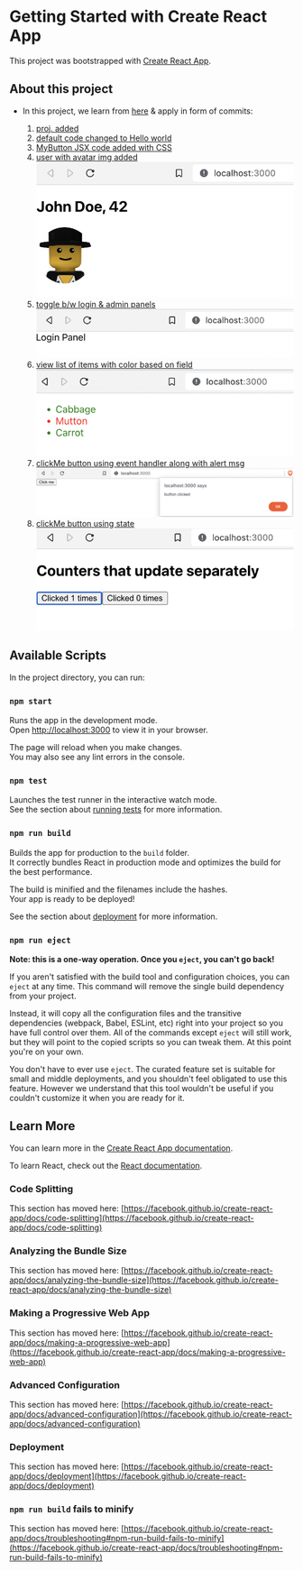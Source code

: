# Getting Started with Create React App

This project was bootstrapped with [Create React App](https://github.com/facebook/create-react-app).

## About this project

- In this project, we learn from [here](https://beta.reactjs.org/learn) & apply in form of commits:

  1. [proj. added](https://github.com/abhi3700/My_Learning_NodeJSTS/commit/4a2fa6c8293be713d6fe62fcf6b7cd26c21a85e3)
  2. [default code changed to Hello world](https://github.com/abhi3700/My_Learning_NodeJSTS/commit/e28e5908a19f713fbdd3b9a21412d7d9cf777479)
  3. [MyButton JSX code added with CSS](https://github.com/abhi3700/My_Learning_NodeJSTS/commit/f88f38d73281cf83cebbf003ee10ad2370455eca)
  4. [user with avatar img added](https://github.com/abhi3700/My_Learning_NodeJSTS/commit/b48e5e09e235cb5ea7d419fafe62317a89943a50)
     ![user with avatar img added](../../../img/react_my_app_v4.png)
  5. [toggle b/w login & admin panels](https://github.com/abhi3700/My_Learning_NodeJSTS/commit/ffc675fa619d7e4ee0d36984b7d72e296c564acc)
     ![](../../../img/react_my_app_v5.png)
  6. [view list of items with color based on field](https://github.com/abhi3700/My_Learning_NodeJSTS/commit/fd9b5c734d0c2e2aa557125ba6bdc37b7908a2d3)
     ![](../../../img/react_my_app_v6.png)
  7. [clickMe button using event handler along with alert msg](https://github.com/abhi3700/My_Learning_NodeJSTS/commit/424e8f3a93ebb0a9dc2a66cb708b97a14853197c)
     ![](../../../img/react_my_app_v7.png)
  8. [clickMe button using state](https://github.com/abhi3700/My_Learning_NodeJSTS/commit/7d9ef8e6d9d72d485fe265ba29a26c81e4de6fb5)
     ![](../../../img/react_my_app_v8.png)

## Available Scripts

In the project directory, you can run:

### `npm start`

Runs the app in the development mode.\
Open [http://localhost:3000](http://localhost:3000) to view it in your browser.

The page will reload when you make changes.\
You may also see any lint errors in the console.

### `npm test`

Launches the test runner in the interactive watch mode.\
See the section about [running tests](https://facebook.github.io/create-react-app/docs/running-tests) for more information.

### `npm run build`

Builds the app for production to the `build` folder.\
It correctly bundles React in production mode and optimizes the build for the best performance.

The build is minified and the filenames include the hashes.\
Your app is ready to be deployed!

See the section about [deployment](https://facebook.github.io/create-react-app/docs/deployment) for more information.

### `npm run eject`

**Note: this is a one-way operation. Once you `eject`, you can't go back!**

If you aren't satisfied with the build tool and configuration choices, you can `eject` at any time. This command will remove the single build dependency from your project.

Instead, it will copy all the configuration files and the transitive dependencies (webpack, Babel, ESLint, etc) right into your project so you have full control over them. All of the commands except `eject` will still work, but they will point to the copied scripts so you can tweak them. At this point you're on your own.

You don't have to ever use `eject`. The curated feature set is suitable for small and middle deployments, and you shouldn't feel obligated to use this feature. However we understand that this tool wouldn't be useful if you couldn't customize it when you are ready for it.

## Learn More

You can learn more in the [Create React App documentation](https://facebook.github.io/create-react-app/docs/getting-started).

To learn React, check out the [React documentation](https://reactjs.org/).

### Code Splitting

This section has moved here: [https://facebook.github.io/create-react-app/docs/code-splitting](https://facebook.github.io/create-react-app/docs/code-splitting)

### Analyzing the Bundle Size

This section has moved here: [https://facebook.github.io/create-react-app/docs/analyzing-the-bundle-size](https://facebook.github.io/create-react-app/docs/analyzing-the-bundle-size)

### Making a Progressive Web App

This section has moved here: [https://facebook.github.io/create-react-app/docs/making-a-progressive-web-app](https://facebook.github.io/create-react-app/docs/making-a-progressive-web-app)

### Advanced Configuration

This section has moved here: [https://facebook.github.io/create-react-app/docs/advanced-configuration](https://facebook.github.io/create-react-app/docs/advanced-configuration)

### Deployment

This section has moved here: [https://facebook.github.io/create-react-app/docs/deployment](https://facebook.github.io/create-react-app/docs/deployment)

### `npm run build` fails to minify

This section has moved here: [https://facebook.github.io/create-react-app/docs/troubleshooting#npm-run-build-fails-to-minify](https://facebook.github.io/create-react-app/docs/troubleshooting#npm-run-build-fails-to-minify)
